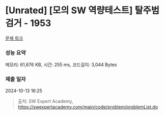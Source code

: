 # [Unrated] [모의 SW 역량테스트] 탈주범 검거 - 1953 

[문제 링크](https://swexpertacademy.com/main/code/problem/problemDetail.do?contestProbId=AV5PpLlKAQ4DFAUq) 

### 성능 요약

메모리: 61,676 KB, 시간: 255 ms, 코드길이: 3,044 Bytes

### 제출 일자

2024-10-13 16:25



> 출처: SW Expert Academy, https://swexpertacademy.com/main/code/problem/problemList.do